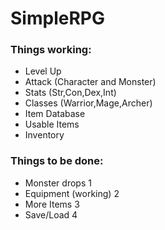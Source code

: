 # SimpleRPG

### Things working:
* Level Up
* Attack (Character and Monster)
* Stats (Str,Con,Dex,Int)
* Classes (Warrior,Mage,Archer)
* Item Database
* Usable Items
* Inventory

### Things to be done:
* Monster drops 1
* Equipment (working) 2
* More Items 3
* Save/Load 4
